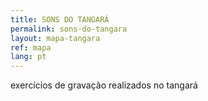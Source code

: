 ```yaml
---
title: SONS DO TANGARÁ
permalink: sons-do-tangara
layout: mapa-tangara
ref: mapa
lang: pt
---
```



exercícios de gravação realizados no tangará
